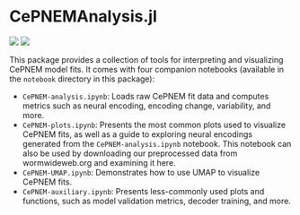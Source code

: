 # CePNEMAnalysis.jl

[![][docs-stable-img]][docs-stable-url] [![][docs-latest-img]][docs-latest-url]

[docs-stable-img]: https://img.shields.io/badge/docs-stable-blue.svg
[docs-stable-url]: https://flavell-lab.github.io/CePNEMAnalysis.jl/stable/

[docs-latest-img]: https://img.shields.io/badge/docs-latest-blue.svg
[docs-latest-url]: https://flavell-lab.github.io/CePNEMAnalysis.jl/dev/ 

This package provides a collection of tools for interpreting and visualizing CePNEM model fits. It comes with four companion notebooks (available in the `notebook` directory in this package):

- `CePNEM-analysis.ipynb`: Loads raw CePNEM fit data and computes metrics such as neural encoding, encoding change, variability, and more.
- `CePNEM-plots.ipynb`: Presents the most common plots used to visualize CePNEM fits, as well as a guide to exploring neural encodings generated from the `CePNEM-analysis.ipynb` notebook. This notebook can also be used by downloading our preprocessed data from wormwideweb.org and examining it here.
- `CePNEM-UMAP.ipynb`: Demonstrates how to use UMAP to visualize CePNEM fits.
- `CePNEM-auxiliary.ipynb`: Presents less-commonly used plots and functions, such as model validation metrics, decoder training, and more.
